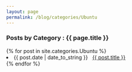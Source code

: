 ```yaml
---
layout: page
permalink: /blog/categories/Ubuntu
---
```


<h3> Posts by Category : {{ page.title }} </h3>

<div class="card">
{% for post in site.categories.Ubuntu %}
 <li class="category-posts"><span>{{ post.date | date_to_string }}</span> &nbsp; <a href="{{ post.url }}">{{ post.title }}</a></li>
{% endfor %}
</div>
